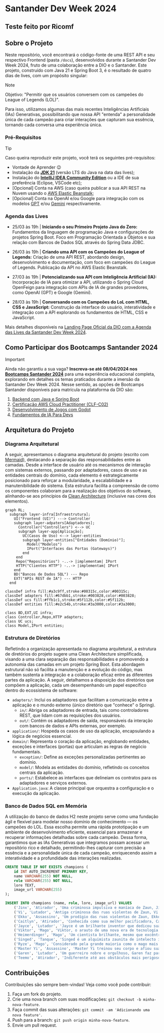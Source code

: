 
# Santander Dev Week 2024
## Teste feito por Ricomf
## Sobre o Projeto

Neste repositório, você encontrará o código-fonte de uma REST API e seu respectivo Frontend (pasta `/docs`), desenvolvidos durante a Santander Dev Week 2024, fruto de uma colaboração entre a DIO e o Santander. Este projeto, construído com Java 21 e Spring Boot 3, é o resultado de quatro dias de lives, com um propósito singular: 

> [!NOTE]
> Objetivo: "Permitir que os usuários conversem com os campeões do League of Legends (LOL)".

Para isso, utilizamos algumas das mais recentes Inteligências Artificiais (IAs) Generativas, possibilitando que nossa API "entenda" a personalidade única de cada campeão para criar interações que capturam sua essência, tornando cada conversa uma experiência única.

### Pré-Requisitos

> [!TIP]
> Caso queira reproduzir este projeto, você terá os seguintes pré-requisitos:
> - Vontade de Aprender 😉
> - Instalação da **[JDK 21](https://www.oracle.com/br/java/technologies/downloads/#java21)** (versão LTS do Java na data das lives);
> - Instalação do **[IntelliJ IDEA Community Edition](https://www.jetbrains.com/idea/download)** ou a IDE de sua preferência (Eclipse, VSCode etc);
> - [Opcional] Conta na AWS (caso queira publicar a sua API REST na Nuvem usando o [AWS Elastic Beanstalk](https://aws.amazon.com/elasticbeanstalk);
> - [Opcional] Conta na OpenAI e/ou Google para integração com os modelos [GPT](https://platform.openai.com/docs/api-reference/chat/create) e/ou [Gemini](https://ai.google.dev/tutorials/rest_quickstart#text-only_input) respectivamente.

### Agenda das Lives

- 25/03 às 19h | **Iniciando o seu Primeiro Projeto Java do Zero:** 
Fundamentos da linguagem de programação Java e configurações de projetos Spring Boot. Foco em Programação Orientada a Objetos e sua relação com Bancos de Dados SQL através do Spring Data JDBC.

- 26/03 às 19h | **Criando uma API com os Campeões do League of Legends:** 
Criação de uma API REST, abordando design, desenvolvimento e documentação, com foco em campeões do League of Legends. Publicação da API no AWS Elastic Beanstalk.

- 27/03 às 19h | **Potencializando sua API com Inteligência Artificial (IA):** 
Incorporação de IA para otimizar a API, utilizando o Spring Cloud OpenFeign para integração com APIs de IA de grandes provedores, como OpenAI (GPT) e Google (Gemini).

- 28/03 às 19h | **Conversando com os Campeões do LoL com HTML, CSS e JavaScript:** 
Construção da interface do usuário, interatividade e integração com a API explorando os fundamentos de HTML, CSS e JavaScript.

Mais detalhes disponíveis na [Landing Page Oficial da DIO com a Agenda das Lives da Santander Dev Week 2024](https://pages.dio.me/santander-dev-week-2024).
 
## Como Participar dos Bootcamps Santander 2024

> [!IMPORTANT] 
> Ainda não garantiu a sua vaga? **Inscreva-se até 08/04/2024 nos [Bootcamps Santander 2024](https://bit.ly/48S4DCy)** para uma experiência educacional completa, explorando em detalhes os temas praticados durante a imersão da Santander Dev Week 2024. Nesse sentido, as opções de Bootcamps Santander disponíveis para matrícula na plataforma da DIO são:
> 
> 1. [Backend com Java e Spring Boot](https://web.dio.me/track/santander-2024-backend-com-java)
> 2. [Certificação AWS Cloud Practitioner (CLF-C02)](https://web.dio.me/track/santander-2024-preparatorio-certificacao-aws)
> 3. [Desenvolvimento de Jogos com Godot](https://web.dio.me/track/santander-2024-criando-jogos-com-godot) 
> 4. [Fundamentos de IA Para Devs](https://web.dio.me/track/santander-2024-fundamentos-de-ia-para-devs) 

## Arquitetura do Projeto

### Diagrama Arquitetural
A seguir, apresentamos o diagrama arquitetural do projeto (escrito com [Mermaid](https://mermaid.js.org/)), destacando a separação das responsabilidades entre as camadas. Desde a interface de usuário até os mecanismos de interação com sistemas externos, passando por adaptadores, casos de uso e as entidades centrais do domínio, cada elemento é estrategicamente posicionado para reforçar a modularidade, a escalabilidade e a manutenibilidade do sistema. Esta estrutura facilita a compreensão de como os componentes colaboram para a realização dos objetivos do software, alinhando-se aos princípios da [Clean Architecture](https://blog.cleancoder.com/uncle-bob/2012/08/13/the-clean-architecture.html) (inclusive nas cores dos elementos).

```mermaid
graph RL;
  subgraph layer-infra[Infraestrutura];
    UI("Frontend (UI)") ---> Controller
    subgraph layer-adpaters[Adaptadores];
      Controller("Controllers") <--> UC
      subgraph layer-app[Aplicação];
        UC(Casos de Uso) <--> layer-entities
        subgraph layer-entities["Entidades (Domínio)"];
          Model("Modelos")
          IPort("Interfaces das Portas (Gateways)")
        end
     end
     Repo("Repositórios") -..-> |implementam| IPort
     HTTP("Clientes HTTP") -..-> |implementam| IPort
    end
    BD("Bancos de Dados SQL") --- Repo
    EXT("APIs REST de IA") --- HTTP
  end

classDef infra fill:#a3c9ff,stroke:#00315c,color:#00315c;
classDef adapters fill:#67dbb1,stroke:#003828,color:#003828;
classDef ucs fill:#ffb1c1,stroke:#5f112b,color:#5f112b;
classDef entities fill:#e2c54b,stroke:#3a3000,color:#3a3000;

class BD,EXT,UI infra;
class Controller,Repo,HTTP adapters;
class UC ucs;
class Model,IPort entities;
```

### Estrutura de Diretórios

Refletindo a organização apresentada no diagrama arquitetural, a estrutura de diretórios do projeto sugere uma Clean Architecture simplificada, visando a uma clara separação das responsabilidades e promovendo a autonomia das camadas em um projeto Spring Boot. Esta abordagem estrutural não só facilita a manutenção e a evolução do código, mas também sustenta a integração e a colaboração eficaz entre as diferentes partes da aplicação. A seguir, detalhamos a disposição dos diretórios que compõem a aplicação, cada um desempenhando um papel específico dentro do ecossistema de software:

-   `adapters/`: Inclui os adaptadores que facilitam a comunicação entre a aplicação e o mundo externo (único diretório que "conhece" o Spring).
    -   `in/`: Abriga os adaptadores de entrada, tais como controladores REST, que lidam com as requisições dos usuários.
    -   `out/`: Contém os adaptadores de saída, responsáveis da interação com bancos de dados e APIs externas, por exemplo.
-   `application/`: Hospeda os casos de uso da aplicação, encapsulando a lógica de negócios essencial.
-   `domain/`: Representa o coração da aplicação, englobando entidades, exceções e interfaces (portas) que articulam as regras de negócio fundamentais.
    -   `exception/`: Define as exceções personalizadas pertinentes ao domínio.
    -   `model/`: Modela as entidades do domínio, refletindo os conceitos centrais da aplicação.
    -   `ports/`: Estabelece as interfaces que delineiam os contratos para os adaptadores e serviços externos.
-   `Application.java`: A classe principal que orquestra a configuração e o execução da aplicação.

### Banco de Dados SQL em Memória

A utilização do banco de dados H2 neste projeto serve como uma fundação ágil e flexível para modelar nosso domínio de conhecimento — os campeões do LOL. Essa escolha permite uma rápida prototipação e um ambiente de desenvolvimento eficiente, essencial para armazenar e recuperar informações detalhadas sobre cada campeão. Dessa forma, garantimos que as IAs Generativas que integramos possam acessar um repositório rico e detalhado, permitindo-lhes capturar com precisão a essência e a personalidade única de cada campeão, enriquecendo assim a interatividade e a profundidade das interações realizadas.

```sql
CREATE TABLE IF NOT EXISTS champions (
    id INT AUTO_INCREMENT PRIMARY KEY,
    name VARCHAR(255) NOT NULL,
    role VARCHAR(255) NOT NULL,
    lore TEXT,
    image_url VARCHAR(255)
);

INSERT INTO champions (name, role, lore, image_url) VALUES
    ('Jinx', 'Atirador', 'Uma criminosa impulsiva e maníaca de Zaun, Jinx vive para disseminar o caos sem se preocupar com as consequências. Com um arsenal de armas mortais, ela detona as explosões mais altas e mais luminosas para deixar um rastro de destruição e pânico por onde passa. Jinx abomina o tédio e deixa alegremente sua marca caótica de pandemônio aonde quer que vá.', 'https://ddragon.leagueoflegends.com/cdn/img/champion/splash/Jinx_0.jpg'),
    ('Vi', 'Lutador', 'Antiga criminosa das ruas violentas de Zaun, Vi é uma mulher temível, impulsiva e explosiva que tem muito pouco respeito por autoridades. Após ter crescido completamente só, Vi desenvolveu instintos de sobrevivência extremamente certeiros e um senso de humor extremamente ácido. Agora trabalhando com os Vigias de Piltover para manter a paz, ela porta poderosas manoplas hextec capazes de esmagar paredes e suspeitos com a mesma facilidade.', 'https://ddragon.leagueoflegends.com/cdn/img/champion/splash/Vi_0.jpg'),
    ('Ekko', 'Assassino', 'Um prodígio das ruas violentas de Zaun, Ekko manipula o tempo para reverter qualquer situação a seu favor. Usando sua própria invenção, o Revo-Z, ele explora as possíveis bifurcações da realidade para criar o momento perfeito. Embora valorize muito sua liberdade, quando algo ameaça seus amigos, ele não mede esforços para defendê-los. Para meros observadores, Ekko parece conseguir o impossível sempre de primeira.', 'https://ddragon.leagueoflegends.com/cdn/img/champion/splash/Ekko_0.jpg'),
    ('Caitlyn', 'Atirador', 'Conhecida como sua melhor pacificadora, Caitlyn também é a melhor escolha de Piltover para livrar a cidade de seus elementos criminosos elusivos. É comum que ela faça dupla com Vi, agindo como um contraponto de calmaria para a natureza impetuosa de sua parceira. Mesmo carregando um rifle hextec único, a arma mais poderosa de Caitlyn é seu intelecto superior, que permite que ela prepare elaboradas armadilhas para qualquer fora da lei tolo o suficiente para operar na Cidade do Progresso.', 'https://ddragon.leagueoflegends.com/cdn/img/champion/splash/Caitlyn_0.jpg'),
    ('Jayce', 'Lutador', 'Jayce é um brilhante inventor que dedicou sua vida a defender Piltover e sua implacável busca pelo progresso. Com seu martelo hextech transformador em mãos, Jayce usa sua força, coragem e considerável inteligência para proteger sua cidade natal. Embora seja aclamado pela cidade como herói, ele não gosta muito da atenção que o heroísmo traz. Mesmo assim, o coração de Jayce está no lugar certo e até aqueles que invejam suas habilidades naturais são gratos à forma como ele protege a Cidade do Progresso.', 'https://ddragon.leagueoflegends.com/cdn/img/champion/splash/Jayce_0.jpg'),
    ('Viktor', 'Mago', 'Viktor, o arauto de uma nova era de tecnologia, devotou sua vida ao avanço da humanidade. Um idealista que busca elevar o povo de Zaun a um novo nível de compreensão, ele acredita que somente ao aceitar a evolução gloriosa da tecnologia será possível que a humanidade alcance seu verdadeiro potencial. Com um corpo melhorado por aço e ciência, Viktor é zeloso na sua busca por este brilhante futuro.', 'https://ddragon.leagueoflegends.com/cdn/img/champion/splash/Viktor_0.jpg'),
    ('Heimerdinger', 'Mago', 'Um cientista brilhante, mesmo que excêntrico, o Professor Cecil B. Heimerdinger é um dos inventores mais inovadores e estimados que Piltover já conheceu. Incansável em seu trabalho ao ponto da obsessão neurótica, ele busca responder as questões mais impenetráveis do universo. Apesar de suas teorias frequentemente parecerem obscuras e esotéricas, Heimerdinger produziu algumas das máquinas mais miraculosas, sem mencionar letais, de Piltover e ajusta constantemente suas invenções para torná-las ainda mais eficientes.', 'https://ddragon.leagueoflegends.com/cdn/img/champion/splash/Heimerdinger_0.jpg'),
    ('Singed', 'Tanque', 'Singed é um alquimista zaunita de intelecto inigualável, que devotou sua vida a ultrapassar os limites do conhecimento; e nenhum preço, nem sua própria sanidade, é alto demais. Existe cura para sua loucura? Suas misturas raramente falham, mas, para muitos, Singed perdeu qualquer noção da humanidade, deixando uma trilha tóxica de miséria e terror no seu caminho.', 'https://ddragon.leagueoflegends.com/cdn/img/champion/splash/Singed_0.jpg'),
    ('Ryze', 'Mago', 'Considerado pela grande maioria como o mago mais habilidoso de Runeterra, Ryze é um arquimago ancião e amargo que carrega um enorme peso. Dotado de um enorme poder arcano e de uma notável estrutura física, ele busca incansavelmente pelas Runas Globais, que são fragmentos de magia pura que um dia criaram o mundo a partir do nada. Ele deve recuperar esses artefatos antes que eles caiam em mãos erradas, pois Ryze conhece bem os horrores que eles podem infligir em Runeterra.', 'https://ddragon.leagueoflegends.com/cdn/img/champion/splash/Ryze_0.jpg'),
    ('Master Yi', 'Assassino', 'Master Yi treinou seu corpo e afiou sua mente para que pensamento e ação se tornassem quase um só. Embora ele prefira recorrer à violência como último recurso, a leveza e a velocidade de sua espada garantem uma resolução sempre veloz. Como um dos últimos praticantes da arte ioniana do Wuju, Yi dedicou sua vida a preservar o legado de seu povo, avaliando potenciais discípulos com as Sete Lentes da Perspicácia para identificar qual deles era o mais digno.', 'https://ddragon.leagueoflegends.com/cdn/img/champion/splash/MasterYi_0.jpg'),
    ('Garen', 'Lutador', 'Um guerreiro nobre e orgulhoso, Garen faz parte da Vanguarda Destemida. Popular entre seus companheiros e respeitado o suficiente por seus inimigos, sua reputação é nada mais do que o esperado de um herdeiro da prestigiosa família Stemmaguarda, encarregada de defender Demacia e seus ideais. Vestido com uma armadura resistente à magia e empunhando uma poderosa espada, Garen está sempre pronto para confrontar magos e feiticeiros no campo de batalha, em um verdadeiro furacão de aço virtuoso.', 'https://ddragon.leagueoflegends.com/cdn/img/champion/splash/Garen_0.jpg'),
    ('Teemo', 'Atirador', 'Indiferente até aos obstáculos mais perigosos e ameaçadores, Teemo vasculha o mundo com infinito entusiasmo e animação. Um yordle com uma inabalável moral que se orgulha de seguir o Código dos Escoteiros de Bandópolis, às vezes com tanta dedicação que não se toca das possíveis consequências de suas ações. Embora alguns duvidem da existência dos escoteiros, uma coisa é certa: nunca se deve duvidar das convicções de Teemo.', 'https://ddragon.leagueoflegends.com/cdn/img/champion/splash/Teemo_0.jpg');
```

## Contribuições

Contribuições são sempre bem-vindas! Veja como você pode contribuir:

1. Faça um fork do projeto.
2. Crie uma nova branch com suas modificações: `git checkout -b minha-nova-feature`.
3. Faça commit das suas alterações: `git commit -am 'Adicionando uma nova feature'`.
4. Push para a branch: `git push origin minha-nova-feature`.
5. Envie um pull request.
